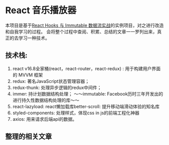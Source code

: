 # React 音乐播放器

  本项目是基于[React Hooks 与 Immutable 数据流实战](https://juejin.im/book/5da96626e51d4524ba0fd237)的实例项目，对之进行改造和自我学习的过程。
会将整个过程中查阅、积累、总结的文章一一罗列出来，真正的去学习一种技术。


## 技术栈:

1. react v16.8全家桶(react，react-router，react-redux) : 用于构建用户界面的 MVVM 框架
2. redux: 著名JavaScript状态管理容器；
3. redux-thunk: 处理异步逻辑的redux中间件；
4. immer: 持计划数据结构处理； ～～immutable: Facebook历时三年开发出的进行持久性数据结构处理的库～～
5. react-lazyload: react懒加载库better-scroll: 提升移动端滑动体验的知名库
6. styled-components: 处理样式，体现css in js的前端工程化神器
7. axios: 用来请求后端api的数据。

## 整理的相关文章

